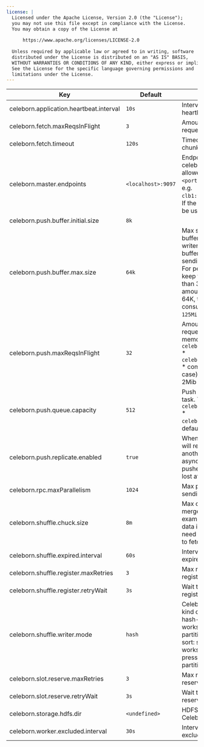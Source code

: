 ```yaml
---
license: |
  Licensed under the Apache License, Version 2.0 (the "License");
  you may not use this file except in compliance with the License.
  You may obtain a copy of the License at
  
      https://www.apache.org/licenses/LICENSE-2.0
  
  Unless required by applicable law or agreed to in writing, software
  distributed under the License is distributed on an "AS IS" BASIS,
  WITHOUT WARRANTIES OR CONDITIONS OF ANY KIND, either express or implied.
  See the License for the specific language governing permissions and
  limitations under the License.
---
```


<!--begin-include-->
| Key | Default | Description | Since |
| --- | ------- | ----------- | ----- |
| celeborn.application.heartbeat.interval | `10s` | Interval for client to send heartbeat message to master. | 0.2.0 | 
| celeborn.fetch.maxReqsInFlight | `3` | Amount of in-flight chunk fetch request. | 0.2.0 | 
| celeborn.fetch.timeout | `120s` | Timeout for a task to fetch chunk. | 0.2.0 | 
| celeborn.master.endpoints | `<localhost>:9097` | Endpoints of master nodes for celeborn client to connect, allowed pattern is: `<host1>:<port1>[,<host2>:<port2>]*`, e.g. `clb1:9097,clb2:9098,clb3:9099`. If the port is omitted, 9097 will be used. | 0.2.0 | 
| celeborn.push.buffer.initial.size | `8k` |  | 0.2.0 | 
| celeborn.push.buffer.max.size | `64k` | Max size of reducer partition buffer memory for shuffle hash writer. The pushed data will be buffered in memory before sending to Celeborn worker. For performance consideration keep this buffer size higher than 32K. Example: If reducer amount is 2000, buffer size is 64K, then each task will consume up to `64KiB * 2000 = 125MiB` heap memory. | 0.2.0 | 
| celeborn.push.maxReqsInFlight | `32` | Amount of Netty in-flight requests. The maximum memory is `celeborn.push.maxReqsInFlight` * `celeborn.push.buffer.max.size` * compression ratio(1 in worst case), default: 64Kib * 32 = 2Mib | 0.2.0 | 
| celeborn.push.queue.capacity | `512` | Push buffer queue size for a task. The maximum memory is `celeborn.push.buffer.max.size` * `celeborn.push.queue.capacity`, default: 64KiB * 512 = 32MiB | 0.2.0 | 
| celeborn.push.replicate.enabled | `true` | When true, Celeborn worker will replicate shuffle data to another Celeborn worker asynchronously to ensure the pushed shuffle data won't be lost after the node failure. | 0.2.0 | 
| celeborn.rpc.maxParallelism | `1024` | Max parallelism of client on sending RPC requests. | 0.2.0 | 
| celeborn.shuffle.chuck.size | `8m` | Max chunk size of reducer's merged shuffle data. For example, if a reducer's shuffle data is 128M and the data will need 16 fetch chunk requests to fetch. | 0.2.0 | 
| celeborn.shuffle.expired.interval | `60s` | Interval for client to check expired shuffles. | 0.2.0 | 
| celeborn.shuffle.register.maxRetries | `3` | Max retry times for client to register shuffle. | 0.2.0 | 
| celeborn.shuffle.register.retryWait | `3s` | Wait time before next retry if register shuffle failed. | 0.2.0 | 
| celeborn.shuffle.writer.mode | `hash` | Celeborn supports the following kind of shuffle writers. 1. hash: hash-based shuffle writer works fine when shuffle partition count is normal; 2. sort: sort-based shuffle writer works fine when memory pressure is high or shuffle partition count it huge. | 0.2.0 | 
| celeborn.slot.reserve.maxRetries | `3` | Max retry times for client to reserve slots. | 0.2.0 | 
| celeborn.slot.reserve.retryWait | `3s` | Wait time before next retry if reserve slots failed. | 0.2.0 | 
| celeborn.storage.hdfs.dir | `<undefined>` | HDFS dir configuration for Celeborn to access HDFS. | 0.2.0 | 
| celeborn.worker.excluded.interval | `30s` | Interval for client to refresh excluded worker list. | 0.2.0 | 
<!--end-include-->
